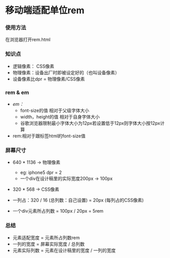 # 移动端适配单位rem

### 使用方法

在浏览器打开rem.html

### 知识点

* 逻辑像素： CSS像素 
* 物理像素：设备出厂时即被设定好的（也叫设备像素）
* 设备像素比dpr = 物理像素/CSS像素

### rem & em

- *em：*
  - font-size的值 相对于父级字体大小
  - width，height的值 相对于自身字体大小
  - 谷歌浏览器限制最小字体大小为12px若设置低于12px则字体大小按12px计算
- rem:相对于跟标签html的font-size值

### 屏幕尺寸

- 640 \* 1136 -> 物理像素
  - eg: iphone5 dpr = 2 
  - 一个div在设计稿里的实际宽度200px -> 100px

- 320 \* 568 -> CSS像素

- 一列占：320 / 16 (总列数：自己设置) = 20px (每列占的CSS像素)

- 一个div元素所占列数 = 100px / 20px = 5rem

### 总结

- 元素适配宽度 = 元素所占列数rem
- 一列的宽度 = 屏幕实际宽度 / 总列数
- 元素实际列数 = 元素在设计稿里的宽度 / 一列的宽度



